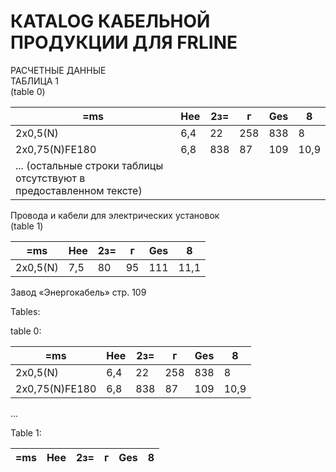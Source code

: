 # КATALOG КАБЕЛЬНОЙ ПРОДУКЦИИ ДЛЯ FRLINE

РАСЧЕТНЫЕ ДАННЫЕ  
ТАБЛИЦА 1  
(table 0)

| =ms | Нее | 2з= | г | Ges | 8 |
| --- | --- | --- | -- | ---- | -- |
| 2x0,5(N) | 6,4 | 22 | 258 | 838 | 8 |
| 2x0,75(N)FE180 | 6,8 | 838 | 87 | 109 | 10,9 |
| ... (остальные строки таблицы отсутствуют в предоставленном тексте)

Провода и кабели для электрических установок  
(table 1)

| =ms | Нее | 2з= | г | Ges | 8 |
| --- | --- | --- | -- | ---- | -- |
| 2x0,5(N) | 7,5 | 80 | 95 | 111 | 11,1 |

Завод «Энергокабель» стр. 109  

Tables:

table 0:

| =ms | Нее | 2з= | г | Ges | 8 |
| --- | --- | --- | -- | ---- | -- |
| 2x0,5(N) | 6,4 | 22 | 258 | 838 | 8 |
| 2x0,75(N)FE180 | 6,8 | 838 | 87 | 109 | 10,9 |

...

Table 1:

| =ms | Нее | 2з= | г | Ges | 8 |
| --- | --- | --- | -- | ---- | -- |